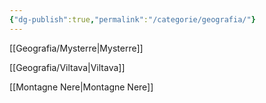 ```yaml
---
{"dg-publish":true,"permalink":"/categorie/geografia/"}
---
```


[[Geografia/Mysterre\|Mysterre]]

[[Geografia/Viltava\|Viltava]]

[[Montagne Nere\|Montagne Nere]] 
